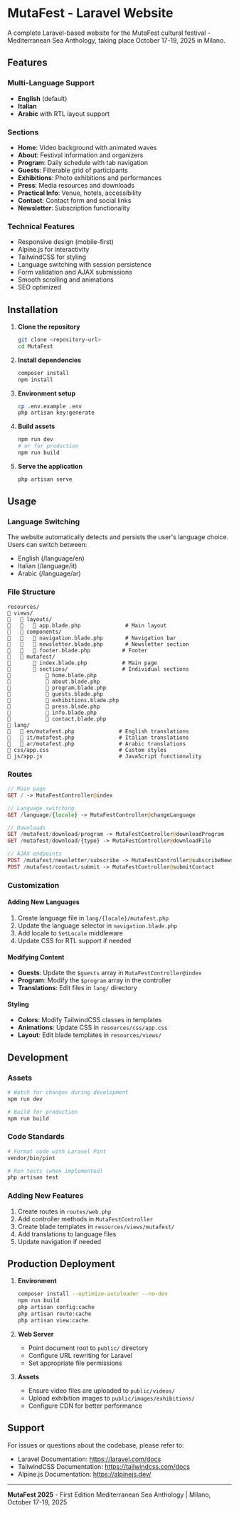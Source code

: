 # MutaFest - Laravel Website

A complete Laravel-based website for the MutaFest cultural festival - Mediterranean Sea Anthology, taking place October 17-19, 2025 in Milano.

## Features

### Multi-Language Support
- **English** (default)
- **Italian**
- **Arabic** with RTL layout support

### Sections
- **Home**: Video background with animated waves
- **About**: Festival information and organizers
- **Program**: Daily schedule with tab navigation
- **Guests**: Filterable grid of participants
- **Exhibitions**: Photo exhibitions and performances
- **Press**: Media resources and downloads
- **Practical Info**: Venue, hotels, accessibility
- **Contact**: Contact form and social links
- **Newsletter**: Subscription functionality

### Technical Features
- Responsive design (mobile-first)
- Alpine.js for interactivity
- TailwindCSS for styling
- Language switching with session persistence
- Form validation and AJAX submissions
- Smooth scrolling and animations
- SEO optimized

## Installation

1. **Clone the repository**
   ```bash
   git clone <repository-url>
   cd MutaFest
   ```

2. **Install dependencies**
   ```bash
   composer install
   npm install
   ```

3. **Environment setup**
   ```bash
   cp .env.example .env
   php artisan key:generate
   ```

4. **Build assets**
   ```bash
   npm run dev
   # or for production
   npm run build
   ```

5. **Serve the application**
   ```bash
   php artisan serve
   ```

## Usage

### Language Switching
The website automatically detects and persists the user's language choice. Users can switch between:
- English (/language/en)
- Italian (/language/it) 
- Arabic (/language/ar)

### File Structure

```
resources/
   views/
      layouts/
         app.blade.php              # Main layout
      components/
         navigation.blade.php       # Navigation bar
         newsletter.blade.php       # Newsletter section
         footer.blade.php          # Footer
      mutafest/
          index.blade.php           # Main page
          sections/                 # Individual sections
              home.blade.php
              about.blade.php
              program.blade.php
              guests.blade.php
              exhibitions.blade.php
              press.blade.php
              info.blade.php
              contact.blade.php
   lang/
      en/mutafest.php              # English translations
      it/mutafest.php              # Italian translations
      ar/mutafest.php              # Arabic translations
   css/app.css                      # Custom styles
   js/app.js                        # JavaScript functionality
```

### Routes

```php
// Main page
GET / -> MutaFestController@index

// Language switching
GET /language/{locale} -> MutaFestController@changeLanguage

// Downloads
GET /mutafest/download/program -> MutaFestController@downloadProgram
GET /mutafest/download/{type} -> MutaFestController@downloadFile

// AJAX endpoints
POST /mutafest/newsletter/subscribe -> MutaFestController@subscribeNewsletter
POST /mutafest/contact/submit -> MutaFestController@submitContact
```

### Customization

#### Adding New Languages
1. Create language file in `lang/{locale}/mutafest.php`
2. Update the language selector in `navigation.blade.php`
3. Add locale to `SetLocale` middleware
4. Update CSS for RTL support if needed

#### Modifying Content
- **Guests**: Update the `$guests` array in `MutaFestController@index`
- **Program**: Modify the `$program` array in the controller
- **Translations**: Edit files in `lang/` directory

#### Styling
- **Colors**: Modify TailwindCSS classes in templates
- **Animations**: Update CSS in `resources/css/app.css`
- **Layout**: Edit blade templates in `resources/views/`

## Development

### Assets
```bash
# Watch for changes during development
npm run dev

# Build for production
npm run build
```

### Code Standards
```bash
# Format code with Laravel Pint
vendor/bin/pint

# Run tests (when implemented)
php artisan test
```

### Adding New Features
1. Create routes in `routes/web.php`
2. Add controller methods in `MutaFestController`
3. Create blade templates in `resources/views/mutafest/`
4. Add translations to language files
5. Update navigation if needed

## Production Deployment

1. **Environment**
   ```bash
   composer install --optimize-autoloader --no-dev
   npm run build
   php artisan config:cache
   php artisan route:cache
   php artisan view:cache
   ```

2. **Web Server**
   - Point document root to `public/` directory
   - Configure URL rewriting for Laravel
   - Set appropriate file permissions

3. **Assets**
   - Ensure video files are uploaded to `public/videos/`
   - Upload exhibition images to `public/images/exhibitions/`
   - Configure CDN for better performance

## Support

For issues or questions about the codebase, please refer to:
- Laravel Documentation: https://laravel.com/docs
- TailwindCSS Documentation: https://tailwindcss.com/docs
- Alpine.js Documentation: https://alpinejs.dev/

---

**MutaFest 2025** - First Edition
Mediterranean Sea Anthology | Milano, October 17-19, 2025